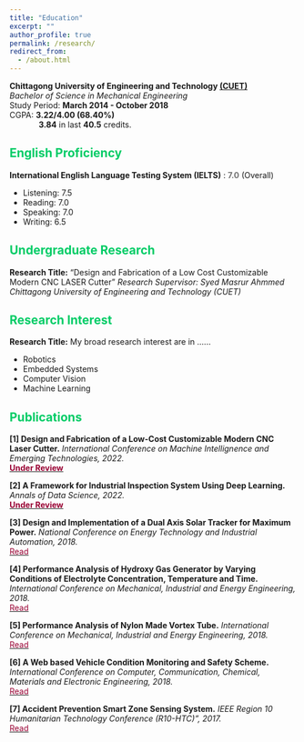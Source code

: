 ```yaml
---
title: "Education"
excerpt: ""
author_profile: true
permalink: /research/
redirect_from: 
  - /about.html
---
```


**Chittagong University of Engineering and Technology [(CUET)](https://www.cuet.ac.bd/dept/me)**   
*Bachelor of Science in Mechanical Engineering*   
Study Period: <b>March 2014 - October 2018 </b>   
CGPA: <b>3.22/4.00 (68.40%)</b><br>
&nbsp; &nbsp; &nbsp; &nbsp; &nbsp; &nbsp; &nbsp;**3.84** in last **40.5** credits. 

## <font color="#00cc66"> English Proficiency </font>

**International English Language Testing System (IELTS)** : <b><font color= "#737373" >7.0</font></b> (Overall)
  * Listening: 7.5
  * Reading: 7.0
  * Speaking: 7.0
  * Writing:  6.5

## <font color="#00cc66"> Undergraduate Research </font>

**Research Title:**   “Design and Fabrication of a Low Cost Customizable Modern CNC LASER Cutter”
*Research Supervisor: Syed Masrur Ahmmed*
*Chittagong University of Engineering and Technology (CUET)*



## <font color="#00cc66"> Research Interest</font>

**Research Title:** 
My broad research interest are in ......

 * Robotics
 * Embedded Systems
 * Computer Vision
 * Machine Learning
  

## <font color="#00cc66"> Publications </font>  
**[1] Design and Fabrication of a Low-Cost Customizable Modern CNC Laser Cutter.**
*International Conference on Machine Intellignence and Emerging Technologies, 2022.* 
<br><a href="../files/I.pdf"><font color="#990033"><b>Under Review</b></font></a>

**[2] A Framework for Industrial Inspection System Using Deep Learning.**
*Annals of Data Science, 2022.* 
<br><a href="../files/I.pdf"><font color="#990033"><b>Under Review</b></font></a>

 
**[3] Design and Implementation of a Dual Axis Solar Tracker for Maximum Power.**
*National Conference on Energy Technology and Industrial Automation, 2018.* 
<br><a href="../files/IET (1).pdf"><font color="#990033">Read</font></a>

**[4] Performance Analysis of Hydroxy Gas Generator by Varying Conditions of Electrolyte Concentration, Temperature and Time.**
*International Conference on Mechanical, Industrial and Energy Engineering, 2018.*
<br><a href="../files/ICMIEE18-323.pdf"><font color="#990033">Read</font></a>

**[5] Performance Analysis of Nylon Made Vortex Tube.**
*International Conference on Mechanical, Industrial and Energy Engineering, 2018.*
<br><a href="../files/ICMIEE18-172.pdf"><font color="#990033">Read</font></a>


**[6] A Web based Vehicle Condition Monitoring and Safety Scheme.**
*International Conference on Computer, Communication, Chemical, Materials and Electronic Engineering, 2018.*
<br><a href="../files/IC4ME2-2018_paper_335.pdf"><font color="#990033">Read</font></a>


**[7] Accident Prevention Smart Zone Sensing System.**
*IEEE Region 10 Humanitarian Technology Conference (R10-HTC)”, 2017.* 
<br><a href="../files/21144.pdf"><font color="#990033">Read</font></a>








 
